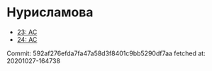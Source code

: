 # Нурисламова
- [23: AC](23.md)
- [24: AC](24.md)

Commit: 592af276efda7fa47a58d3f8401c9bb5290df7aa
 fetched at: 20201027-164738
